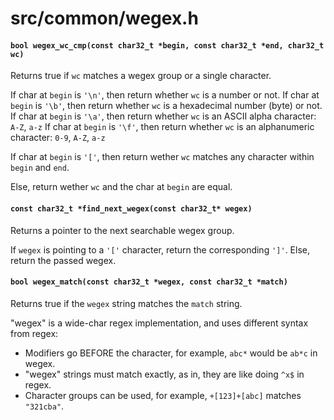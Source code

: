 # src/common/wegex.h

#### `bool wegex_wc_cmp(const char32_t *begin, const char32_t *end, char32_t wc)`
Returns true if `wc` matches a wegex group or a single character.

If char at `begin` is `'\n'`, then return whether `wc` is a number or not.
If char at `begin` is `'\b'`, then return whether `wc` is a hexadecimal number (byte) or not.
If char at `begin` is `'\a'`, then return whether `wc` is an ASCII alpha character: `A-Z`, `a-z`
If char at `begin` is `'\f'`, then return whether `wc` is an alphanumeric character: `0-9`, `A-Z`, `a-z`

If char at `begin` is `'['`, then return wether `wc` matches any character within `begin` and `end`.

Else, return wether `wc` and the char at `begin` are equal.

#### `const char32_t *find_next_wegex(const char32_t* wegex)`
Returns a pointer to the next searchable wegex group.

If `wegex` is pointing to a `'['` character, return the corresponding `']'`.
Else, return the passed wegex.

#### `bool wegex_match(const char32_t *wegex, const char32_t *match)`
Returns true if the `wegex` string matches the `match` string.

"wegex" is a wide-char regex implementation, and uses different syntax from regex:
* Modifiers go BEFORE the character, for example, `abc*` would be `ab*c` in wegex.
* "wegex" strings must match exactly, as in, they are like doing `^x$` in regex.
* Character groups can be used, for example, `+[123]+[abc]` matches `"321cba"`.

